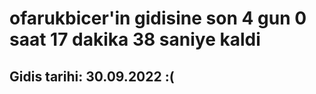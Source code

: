 # ofarukbicer'in gidisine son 4 gun 0 saat 17 dakika 38 saniye kaldi

## Gidis tarihi: 30.09.2022 :(